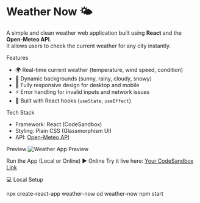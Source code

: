 # Weather Now 🌤️

A simple and clean weather web application built using **React** and the **Open-Meteo API**.  
It allows users to check the current weather for any city instantly.

 Features
- 🌍 Real-time current weather (temperature, wind speed, condition)
- 🎨 Dynamic backgrounds (sunny, rainy, cloudy, snowy)
- 📱 Fully responsive design for desktop and mobile
- ⚡ Error handling for invalid inputs and network issues
- 🧠 Built with React hooks (`useState`, `useEffect`)

 Tech Stack
- Framework: React (CodeSandbox)
- Styling: Plain CSS (Glassmorphism UI)
- API: [Open-Meteo API](https://open-meteo.com)

 Preview
![Weather App Preview](https://thumbs.dreamstime.com/z/weather-forecast-presentation-report-background-beautiful-clouds-aerial-view-aircraft-147712082.jpg)

 Run the App (Local or Online)
 ▶️ Online
Try it live here: [Your CodeSandbox Link](https://codesandbox.io/)

 💻 Local Setup

npx create-react-app weather-now
cd weather-now
npm start